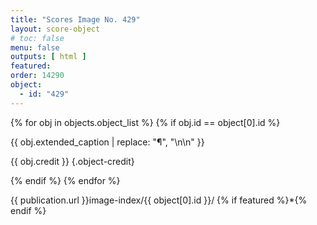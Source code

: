 ```yaml
---
title: "Scores Image No. 429"
layout: score-object
# toc: false
menu: false
outputs: [ html ]
featured: 
order: 14290
object:
  - id: "429"
---
```


{% for obj in objects.object_list %}
{% if obj.id == object[0].id %}

{{ obj.extended_caption | replace: "¶", "\n\n" }}

{{ obj.credit }} {.object-credit}

{% endif %}
{% endfor %}

<div class="object-credit object-url is-print-only">

{{ publication.url }}image-index/{{ object[0].id }}/ {% if featured %}*{% endif %}

</div>
